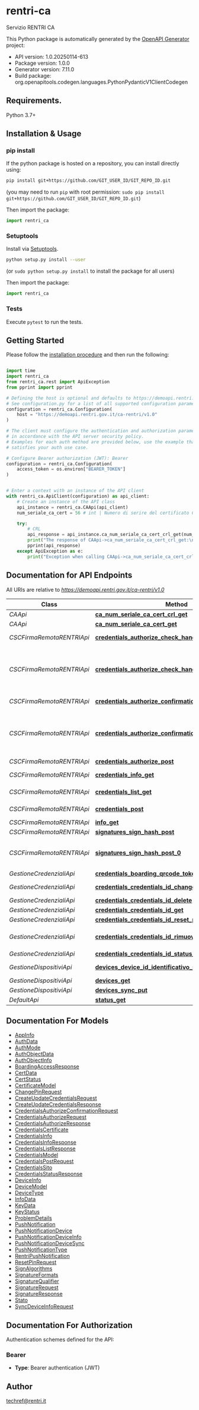 # rentri-ca
Servizio RENTRI CA

This Python package is automatically generated by the [OpenAPI Generator](https://openapi-generator.tech) project:

- API version: 1.0.20250114-613
- Package version: 1.0.0
- Generator version: 7.11.0
- Build package: org.openapitools.codegen.languages.PythonPydanticV1ClientCodegen

## Requirements.

Python 3.7+

## Installation & Usage
### pip install

If the python package is hosted on a repository, you can install directly using:

```sh
pip install git+https://github.com/GIT_USER_ID/GIT_REPO_ID.git
```
(you may need to run `pip` with root permission: `sudo pip install git+https://github.com/GIT_USER_ID/GIT_REPO_ID.git`)

Then import the package:
```python
import rentri_ca
```

### Setuptools

Install via [Setuptools](http://pypi.python.org/pypi/setuptools).

```sh
python setup.py install --user
```
(or `sudo python setup.py install` to install the package for all users)

Then import the package:
```python
import rentri_ca
```

### Tests

Execute `pytest` to run the tests.

## Getting Started

Please follow the [installation procedure](#installation--usage) and then run the following:

```python

import time
import rentri_ca
from rentri_ca.rest import ApiException
from pprint import pprint

# Defining the host is optional and defaults to https://demoapi.rentri.gov.it/ca-rentri/v1.0
# See configuration.py for a list of all supported configuration parameters.
configuration = rentri_ca.Configuration(
    host = "https://demoapi.rentri.gov.it/ca-rentri/v1.0"
)

# The client must configure the authentication and authorization parameters
# in accordance with the API server security policy.
# Examples for each auth method are provided below, use the example that
# satisfies your auth use case.

# Configure Bearer authorization (JWT): Bearer
configuration = rentri_ca.Configuration(
    access_token = os.environ["BEARER_TOKEN"]
)


# Enter a context with an instance of the API client
with rentri_ca.ApiClient(configuration) as api_client:
    # Create an instance of the API class
    api_instance = rentri_ca.CAApi(api_client)
    num_seriale_ca_cert = 56 # int | Numero di serire del certificato CA

    try:
        # CRL
        api_response = api_instance.ca_num_seriale_ca_cert_crl_get(num_seriale_ca_cert)
        print("The response of CAApi->ca_num_seriale_ca_cert_crl_get:\n")
        pprint(api_response)
    except ApiException as e:
        print("Exception when calling CAApi->ca_num_seriale_ca_cert_crl_get: %s\n" % e)

```

## Documentation for API Endpoints

All URIs are relative to *https://demoapi.rentri.gov.it/ca-rentri/v1.0*

Class | Method | HTTP request | Description
------------ | ------------- | ------------- | -------------
*CAApi* | [**ca_num_seriale_ca_cert_crl_get**](docs/CAApi.md#ca_num_seriale_ca_cert_crl_get) | **GET** /ca/{num_seriale_ca_cert}/crl | CRL
*CAApi* | [**ca_num_seriale_ca_cert_get**](docs/CAApi.md#ca_num_seriale_ca_cert_get) | **GET** /ca/{num_seriale_ca_cert} | Certificato CA
*CSCFirmaRemotaRENTRIApi* | [**credentials_authorize_check_handle_get**](docs/CSCFirmaRemotaRENTRIApi.md#credentials_authorize_check_handle_get) | **GET** /credentials/authorize-check/{handle} | Verifica autorizzazione credenziali
*CSCFirmaRemotaRENTRIApi* | [**credentials_authorize_check_handle_get_0**](docs/CSCFirmaRemotaRENTRIApi.md#credentials_authorize_check_handle_get_0) | **GET** /credentials/authorizeCheck/{handle} | ⚠️[DEPRECATO] - utilizzare /credentials/authorize-check/{handle} - Verifica autorizzazione credenziali
*CSCFirmaRemotaRENTRIApi* | [**credentials_authorize_confirmation_put**](docs/CSCFirmaRemotaRENTRIApi.md#credentials_authorize_confirmation_put) | **PUT** /credentials/authorize-confirmation | Imposta autorizzazione credenziali
*CSCFirmaRemotaRENTRIApi* | [**credentials_authorize_confirmation_put_0**](docs/CSCFirmaRemotaRENTRIApi.md#credentials_authorize_confirmation_put_0) | **PUT** /credentials/authorizeConfirmation | ⚠️[DEPRECATO] - utilizzare /credentials/authorize-confirmation - Imposta autorizzazione credenziali
*CSCFirmaRemotaRENTRIApi* | [**credentials_authorize_post**](docs/CSCFirmaRemotaRENTRIApi.md#credentials_authorize_post) | **POST** /credentials/authorize | Autorizza credenziali
*CSCFirmaRemotaRENTRIApi* | [**credentials_info_get**](docs/CSCFirmaRemotaRENTRIApi.md#credentials_info_get) | **GET** /credentials/info | Informazioni credenziali
*CSCFirmaRemotaRENTRIApi* | [**credentials_list_get**](docs/CSCFirmaRemotaRENTRIApi.md#credentials_list_get) | **GET** /credentials/list | Elenco credenziali soggetto
*CSCFirmaRemotaRENTRIApi* | [**credentials_post**](docs/CSCFirmaRemotaRENTRIApi.md#credentials_post) | **POST** /credentials | Crea/aggiorna credenziali
*CSCFirmaRemotaRENTRIApi* | [**info_get**](docs/CSCFirmaRemotaRENTRIApi.md#info_get) | **GET** /info | Info servizio
*CSCFirmaRemotaRENTRIApi* | [**signatures_sign_hash_post**](docs/CSCFirmaRemotaRENTRIApi.md#signatures_sign_hash_post) | **POST** /signatures/sign-hash | Firma hash
*CSCFirmaRemotaRENTRIApi* | [**signatures_sign_hash_post_0**](docs/CSCFirmaRemotaRENTRIApi.md#signatures_sign_hash_post_0) | **POST** /signatures/signHash | ⚠️[DEPRECATO] - utilizzare /signatures/sign-hash - Firma hash
*GestioneCredenzialiApi* | [**credentials_boarding_qrcode_token_get**](docs/GestioneCredenzialiApi.md#credentials_boarding_qrcode_token_get) | **GET** /credentials/boarding/{qrcode_token} | Informazioni boarding
*GestioneCredenzialiApi* | [**credentials_credentials_id_change_pin_put**](docs/GestioneCredenzialiApi.md#credentials_credentials_id_change_pin_put) | **PUT** /credentials/{credentials_id}/change-pin | Cambio PIN
*GestioneCredenzialiApi* | [**credentials_credentials_id_delete**](docs/GestioneCredenzialiApi.md#credentials_credentials_id_delete) | **DELETE** /credentials/{credentials_id} | Elimina credenziali
*GestioneCredenzialiApi* | [**credentials_credentials_id_get**](docs/GestioneCredenzialiApi.md#credentials_credentials_id_get) | **GET** /credentials/{credentials_id} | Dettaglio credenziali
*GestioneCredenzialiApi* | [**credentials_credentials_id_reset_pin_put**](docs/GestioneCredenzialiApi.md#credentials_credentials_id_reset_pin_put) | **PUT** /credentials/{credentials_id}/reset-pin | Reset PIN
*GestioneCredenzialiApi* | [**credentials_credentials_id_rimuovi_associazione_delete**](docs/GestioneCredenzialiApi.md#credentials_credentials_id_rimuovi_associazione_delete) | **DELETE** /credentials/{credentials_id}/rimuovi-associazione | Rimuovi associazione credenziali
*GestioneCredenzialiApi* | [**credentials_credentials_id_status_get**](docs/GestioneCredenzialiApi.md#credentials_credentials_id_status_get) | **GET** /credentials/{credentials_id}/status | Stato credenziali
*GestioneDispositiviApi* | [**devices_device_id_identificativo_soggetto_get**](docs/GestioneDispositiviApi.md#devices_device_id_identificativo_soggetto_get) | **GET** /devices/{device_id}/{identificativo_soggetto} | Dettaglio dispositivo
*GestioneDispositiviApi* | [**devices_get**](docs/GestioneDispositiviApi.md#devices_get) | **GET** /devices | Elenco dispositivi
*GestioneDispositiviApi* | [**devices_sync_put**](docs/GestioneDispositiviApi.md#devices_sync_put) | **PUT** /devices/sync | Sincronizza dispositivo
*DefaultApi* | [**status_get**](docs/DefaultApi.md#status_get) | **GET** /status | Stato API


## Documentation For Models

 - [AppInfo](docs/AppInfo.md)
 - [AuthData](docs/AuthData.md)
 - [AuthMode](docs/AuthMode.md)
 - [AuthObjectData](docs/AuthObjectData.md)
 - [AuthObjectInfo](docs/AuthObjectInfo.md)
 - [BoardingAccessResponse](docs/BoardingAccessResponse.md)
 - [CertData](docs/CertData.md)
 - [CertStatus](docs/CertStatus.md)
 - [CertificateModel](docs/CertificateModel.md)
 - [ChangePinRequest](docs/ChangePinRequest.md)
 - [CreateUpdateCredentialsRequest](docs/CreateUpdateCredentialsRequest.md)
 - [CreateUpdateCredentialsResponse](docs/CreateUpdateCredentialsResponse.md)
 - [CredentialsAuthorizeConfirmationRequest](docs/CredentialsAuthorizeConfirmationRequest.md)
 - [CredentialsAuthorizeRequest](docs/CredentialsAuthorizeRequest.md)
 - [CredentialsAuthorizeResponse](docs/CredentialsAuthorizeResponse.md)
 - [CredentialsCertificate](docs/CredentialsCertificate.md)
 - [CredentialsInfo](docs/CredentialsInfo.md)
 - [CredentialsInfoResponse](docs/CredentialsInfoResponse.md)
 - [CredentialsListResponse](docs/CredentialsListResponse.md)
 - [CredentialsModel](docs/CredentialsModel.md)
 - [CredentialsPostRequest](docs/CredentialsPostRequest.md)
 - [CredentialsSito](docs/CredentialsSito.md)
 - [CredentialsStatusResponse](docs/CredentialsStatusResponse.md)
 - [DeviceInfo](docs/DeviceInfo.md)
 - [DeviceModel](docs/DeviceModel.md)
 - [DeviceType](docs/DeviceType.md)
 - [InfoData](docs/InfoData.md)
 - [KeyData](docs/KeyData.md)
 - [KeyStatus](docs/KeyStatus.md)
 - [ProblemDetails](docs/ProblemDetails.md)
 - [PushNotification](docs/PushNotification.md)
 - [PushNotificationDevice](docs/PushNotificationDevice.md)
 - [PushNotificationDeviceInfo](docs/PushNotificationDeviceInfo.md)
 - [PushNotificationDeviceSync](docs/PushNotificationDeviceSync.md)
 - [PushNotificationType](docs/PushNotificationType.md)
 - [RentriPushNotification](docs/RentriPushNotification.md)
 - [ResetPinRequest](docs/ResetPinRequest.md)
 - [SignAlgorithms](docs/SignAlgorithms.md)
 - [SignatureFormats](docs/SignatureFormats.md)
 - [SignatureQualifier](docs/SignatureQualifier.md)
 - [SignatureRequest](docs/SignatureRequest.md)
 - [SignatureResponse](docs/SignatureResponse.md)
 - [Stato](docs/Stato.md)
 - [SyncDeviceInfoRequest](docs/SyncDeviceInfoRequest.md)


<a id="documentation-for-authorization"></a>
## Documentation For Authorization


Authentication schemes defined for the API:
<a id="Bearer"></a>
### Bearer

- **Type**: Bearer authentication (JWT)


## Author

techref@rentri.it



